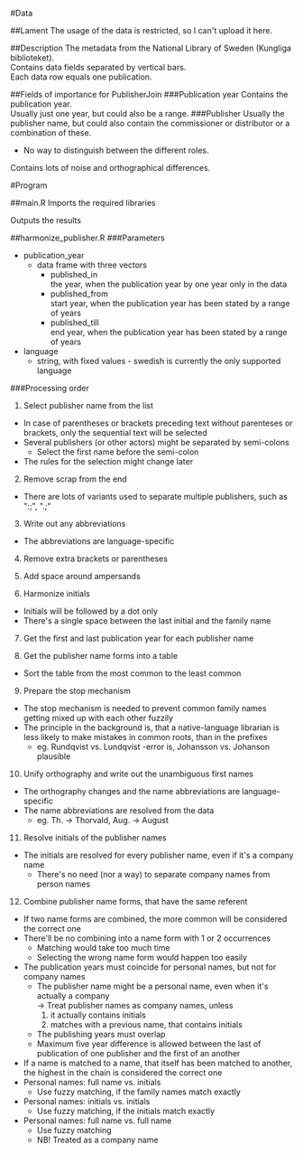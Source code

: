 #Data

##Lament
The usage of the data is restricted, so I can't upload it here.


##Description
The metadata from the National Library of Sweden (Kungliga biblioteket).<br>
Contains data fields separated by vertical bars.<br>
Each data row equals one publication.


##Fields of importance for PublisherJoin
###Publication year
Contains the publication year.<br>
Usually just one year, but could also be a range.
###Publisher
Usually the publisher name, but could also contain the commissioner or distributor or a combination of these.
+ No way to distinguish between the different roles.

Contains lots of noise and orthographical differences.




#Program

##main.R
Imports the required libraries

Outputs the results


##harmonize_publisher.R
###Parameters
+ publication_year
  * data frame with three vectors
    - published_in<br>
		  the year, when the publication year by one year only in the data
    - published_from<br>
			start year, when the publication year has been stated by a range of years
    - published_till<br>
			end year, when the publication year has been stated by a range of years
+ language
  * string, with fixed values
		- swedish is currently the only supported language

###Processing order
1. Select publisher name from the list
  + In case of parentheses or brackets preceding text without parenteses or brackets, only the sequential text will be selected
  + Several publishers (or other actors) might be separated by semi-colons
    * Select the first name before the semi-colon
  + The rules for the selection might change later
  
2. Remove scrap from the end
  + There are lots of variants used to separate multiple publishers, such as ":;", ".;"

3. Write out any abbreviations
  + The abbreviations are language-specific

4. Remove extra brackets or parentheses

5. Add space around ampersands
 
6. Harmonize initials
  + Initials will be followed by a dot only
  + There's a single space between the last initial and the family name

7. Get the first and last publication year for each publisher name

8. Get the publisher name forms into a table
  + Sort the table from the most common to the least common

9. Prepare the stop mechanism
  + The stop mechanism is needed to prevent common family names getting mixed up with each other fuzzily
  + The principle in the background is, that a native-language librarian is less likely to make mistakes in common roots, than in the prefixes
    * eg. Rundqvist vs. Lundqvist -error is, Johansson vs. Johanson plausible

10. Unify orthography and write out the unambiguous first names
  + The orthography changes and the name abbreviations are language-specific
  + The name abbreviations are resolved from the data
    * eg. Th. -> Thorvald, Aug. -> August

11. Resolve initials of the publisher names
  + The initials are resolved for every publisher name, even if it's a company name
    * There's no need (nor a way) to separate company names from person names

12. Combine publisher name forms, that have the same referent
  + If two name forms are combined, the more common will be considered the correct one
  + There'll be no combining into a name form with 1 or 2 occurrences
    * Matching would take too much time
    * Selecting the wrong name form would happen too easily
  + The publication years must coincide for personal names, but not for company names
    * The publisher name might be a personal name, even when it's actually a company<br>
      -> Treat publisher names as company names, unless
        1. it actually contains initials
        2. matches with a previous name, that contains initials
    * The publishing years must overlap
    * Maximum five year difference is allowed between the last of publication of one publisher and the first of an another
  + If a name is matched to a name, that itself has been matched to another, the highest in the chain is considered the correct one
  + Personal names: full name vs. initials
    * Use fuzzy matching, if the family names match exactly
  + Personal names: initials vs. initials
    * Use fuzzy matching, if the initials match exactly
  + Personal names: full name vs. full name
    * Use fuzzy matching
    * NB! Treated as a company name
	
	
